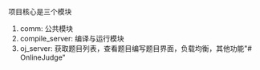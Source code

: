 项目核心是三个模块
1. comm: 公共模块
2. compile_server: 编译与运行模块
3. oj_server: 获取题目列表，查看题目编写题目界面，负载均衡，其他功能"# OnlineJudge" 
